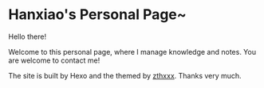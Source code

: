 # Hanxiao's Personal Page~

Hello there!

Welcome to this personal page, where I manage knowledge and notes. You are welcome to contact me!

The site is built by Hexo and the themed by [zthxxx](https://github.com/zthxxx/hexo-theme-Wikitten). Thanks very much.
